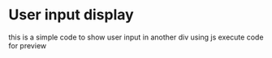 # User input display

this is a simple code to show user input in another div using js execute code for preview